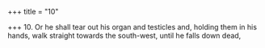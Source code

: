+++
title = "10"

+++
10. Or he shall tear out his organ and testicles and, holding them in his hands, walk straight towards the south-west, until he falls down dead,
